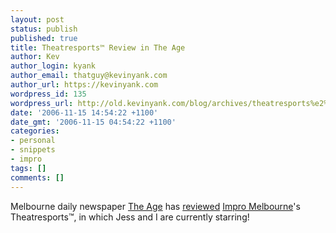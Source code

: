 ```yaml
---
layout: post
status: publish
published: true
title: Theatresports™ Review in The Age
author: Kev
author_login: kyank
author_email: thatguy@kevinyank.com
author_url: https://kevinyank.com
wordpress_id: 135
wordpress_url: http://old.kevinyank.com/blog/archives/theatresports%e2%84%a2-review-in-the-age/
date: '2006-11-15 14:54:22 +1100'
date_gmt: '2006-11-15 04:54:22 +1100'
categories:
- personal
- snippets
- impro
tags: []
comments: []
---
```

<p>Melbourne daily newspaper <a href="http://www.theage.com.au/">The Age</a> has <a href="http://www.theage.com.au/news/arts-reviews/theatresports/2006/11/13/1163266444583.html">reviewed</a> <a href="http://www.impromelbourne.com.au/">Impro Melbourne</a>'s Theatresports™, in which Jess and I are currently starring!</p>
